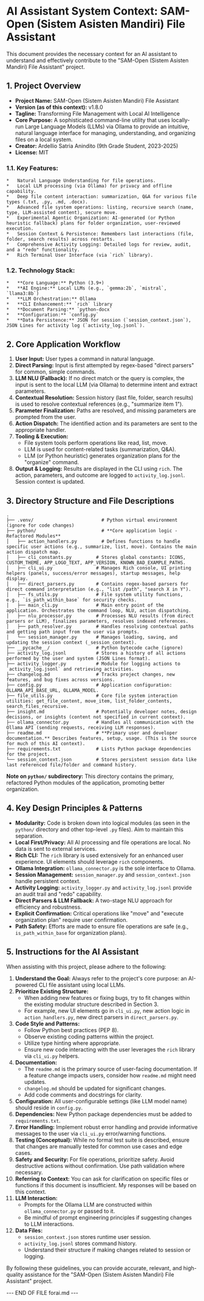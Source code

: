 
# AI Assistant System Context: SAM-Open (Sistem Asisten Mandiri) File Assistant

This document provides the necessary context for an AI assistant to understand and effectively contribute to the "SAM-Open (Sistem Asisten Mandiri) File Assistant" project.

## 1. Project Overview

*   **Project Name:** SAM-Open (Sistem Asisten Mandiri) File Assistant
*   **Version (as of this context):** v1.8.0
*   **Tagline:** Transforming File Management with Local AI Intelligence
*   **Core Purpose:** A sophisticated command-line utility that uses locally-run Large Language Models (LLMs) via Ollama to provide an intuitive, natural language interface for managing, understanding, and organizing files on a local system.
*   **Creator:** Ardellio Satria Anindito (9th Grade Student, 2023-2025)
*   **License:** MIT

### 1.1. Key Features:
    *   Natural Language Understanding for file operations.
    *   Local LLM processing (via Ollama) for privacy and offline capability.
    *   Deep file content interaction: summarization, Q&A for various file types (.txt, .py, .md, .docx).
    *   Advanced file system operations: listing, recursive search (name, type, LLM-assisted content), secure move.
    *   Experimental Agentic Organization: AI-generated (or Python heuristic fallback) plans for folder organization, user-reviewed execution.
    *   Session Context & Persistence: Remembers last interactions (file, folder, search results) across restarts.
    *   Comprehensive Activity Logging: Detailed logs for review, audit, and a "redo" functionality.
    *   Rich Terminal User Interface (via `rich` library).

### 1.2. Technology Stack:
    *   **Core Language:** Python (3.9+)
    *   **AI Engine:** Local LLMs (e.g., `gemma:2b`, `mistral`, `llama3:8b`)
    *   **LLM Orchestration:** Ollama
    *   **CLI Enhancement:** `rich` library
    *   **Document Parsing:** `python-docx`
    *   **Configuration:** `config.py`
    *   **Data Persistence:** JSON for session (`session_context.json`), JSON Lines for activity log (`activity_log.jsonl`).

## 2. Core Application Workflow

1.  **User Input:** User types a command in natural language.
2.  **Direct Parsing:** Input is first attempted by regex-based "direct parsers" for common, simple commands.
3.  **LLM NLU (Fallback):** If no direct match or the query is complex, the input is sent to the local LLM (via Ollama) to determine intent and extract parameters.
4.  **Contextual Resolution:** Session history (last file, folder, search results) is used to resolve contextual references (e.g., "summarize item 1").
5.  **Parameter Finalization:** Paths are resolved, and missing parameters are prompted from the user.
6.  **Action Dispatch:** The identified action and its parameters are sent to the appropriate handler.
7.  **Tooling & Execution:**
    *   File system tools perform operations like read, list, move.
    *   LLM is used for content-related tasks (summarization, Q&A).
    *   LLM (or Python heuristic) generates organization plans for the "organize" command.
8.  **Output & Logging:** Results are displayed in the CLI using `rich`. The action, parameters, and outcome are logged to `activity_log.jsonl`. Session context is updated.

## 3. Directory Structure and File Descriptions

```
.
├── .venv/                         # Python virtual environment (ignore for code changes)
├── python/                        # **Core application logic - Refactored Modules**
│   ├── action_handlers.py         # Defines functions to handle specific user actions (e.g., summarize, list, move). Contains the main action dispatch map.
│   ├── cli_constants.py         # Stores global constants: ICONS, CUSTOM_THEME, APP_LOGO_TEXT, APP_VERSION, KNOWN_BAD_EXAMPLE_PATHS.
│   ├── cli_ui.py                # Manages Rich console, UI printing helpers (panels, success/error messages), startup messages, help display.
│   ├── direct_parsers.py        # Contains regex-based parsers for direct command interpretation (e.g., "list /path", "search X in Y").
│   ├── fs_utils.py              # File system utility functions, e.g., `is_path_within_base` for security checks.
│   ├── main_cli.py              # Main entry point of the application. Orchestrates the command loop, NLU, action dispatching.
│   ├── nlu_processor.py         # Processes NLU results (from direct parsers or LLM), finalizes parameters, resolves indexed references.
│   ├── path_resolver.py         # Handles resolving contextual paths and getting path input from the user via prompts.
│   └── session_manager.py       # Manages loading, saving, and updating the session context (_session_context).
├── __pycache__/                 # Python bytecode cache (ignore)
├── activity_log.jsonl           # Stores a history of all actions performed by the user and system (JSON Lines format).
├── activity_logger.py           # Module for logging actions to `activity_log.jsonl` and retrieving activities.
├── changelog.md                 # Tracks project changes, new features, and bug fixes across versions.
├── config.py                    # Application configuration: OLLAMA_API_BASE_URL, OLLAMA_MODEL.
├── file_utils.py                # Core file system interaction utilities: get_file_content, move_item, list_folder_contents, search_files_recursive.
├── insight.md                   # Potentially developer notes, design decisions, or insights (content not specified in current context).
├── ollama_connector.py          # Handles all communication with the Ollama API (sending requests, receiving LLM responses).
├── readme.md                    # **Primary user and developer documentation.** Describes features, setup, usage. (This is the source for much of this AI context).
├── requirements.txt             # Lists Python package dependencies for the project.
└── session_context.json         # Stores persistent session data like last referenced file/folder and command history.
```

**Note on `python/` subdirectory:** This directory contains the primary, refactored Python modules of the application, promoting better organization.

## 4. Key Design Principles & Patterns

*   **Modularity:** Code is broken down into logical modules (as seen in the `python/` directory and other top-level `.py` files). Aim to maintain this separation.
*   **Local First/Privacy:** All AI processing and file operations are local. No data is sent to external services.
*   **Rich CLI:** The `rich` library is used extensively for an enhanced user experience. UI elements should leverage `rich` components.
*   **Ollama Integration:** `ollama_connector.py` is the sole interface to Ollama.
*   **Session Management:** `session_manager.py` and `session_context.json` handle persistent context.
*   **Activity Logging:** `activity_logger.py` and `activity_log.jsonl` provide an audit trail and "redo" capability.
*   **Direct Parsers & LLM Fallback:** A two-stage NLU approach for efficiency and robustness.
*   **Explicit Confirmation:** Critical operations like "move" and "execute organization plan" require user confirmation.
*   **Path Safety:** Efforts are made to ensure file operations are safe (e.g., `is_path_within_base` for organization plans).

## 5. Instructions for the AI Assistant

When assisting with this project, please adhere to the following:

1.  **Understand the Goal:** Always refer to the project's core purpose: an AI-powered CLI file assistant using local LLMs.
2.  **Prioritize Existing Structure:**
    *   When adding new features or fixing bugs, try to fit changes within the existing modular structure described in Section 3.
    *   For example, new UI elements go in `cli_ui.py`, new action logic in `action_handlers.py`, new direct parsers in `direct_parsers.py`.
3.  **Code Style and Patterns:**
    *   Follow Python best practices (PEP 8).
    *   Observe existing coding patterns within the project.
    *   Utilize type hinting where appropriate.
    *   Ensure new code interacting with the user leverages the `rich` library via `cli_ui.py` helpers.
4.  **Documentation:**
    *   The `readme.md` is the primary source of user-facing documentation. If a feature change impacts users, consider how `readme.md` might need updates.
    *   `changelog.md` should be updated for significant changes.
    *   Add code comments and docstrings for clarity.
5.  **Configuration:** All user-configurable settings (like LLM model name) should reside in `config.py`.
6.  **Dependencies:** New Python package dependencies must be added to `requirements.txt`.
7.  **Error Handling:** Implement robust error handling and provide informative messages to the user via `cli_ui.py` error/warning functions.
8.  **Testing (Conceptual):** While no formal test suite is described, ensure that changes are manually tested for common use cases and edge cases.
9.  **Safety and Security:** For file operations, prioritize safety. Avoid destructive actions without confirmation. Use path validation where necessary.
10. **Referring to Context:** You can ask for clarification on specific files or functions if this document is insufficient. My responses will be based on this context.
11. **LLM Interaction:**
    *   Prompts for the Ollama LLM are constructed within `ollama_connector.py` or passed to it.
    *   Be mindful of prompt engineering principles if suggesting changes to LLM interactions.
12. **Data Files:**
    *   `session_context.json` stores runtime user session.
    *   `activity_log.jsonl` stores command history.
    *   Understand their structure if making changes related to session or logging.

By following these guidelines, you can provide accurate, relevant, and high-quality assistance for the "SAM-Open (Sistem Asisten Mandiri) File Assistant" project.

--- END OF FILE forai.md ---